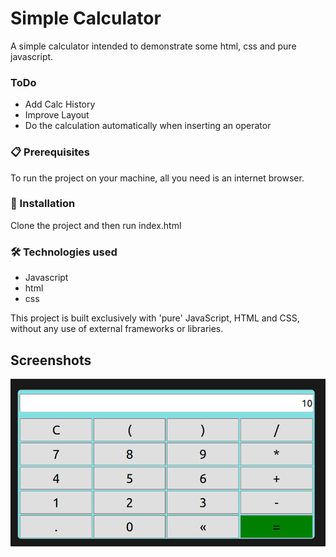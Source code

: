 # Simple Calculator

A simple calculator intended to demonstrate some html, css and pure javascript.

### ToDo

- Add Calc History
- Improve Layout
- Do the calculation automatically when inserting an operator

### 📋 Prerequisites

To run the project on your machine, all you need is an internet browser.

### 🔧 Installation

Clone the project and then run index.html

### 🛠️ Technologies used

- Javascript 
- html
- css

This project is built exclusively with 'pure' JavaScript, HTML and CSS, without any use of external frameworks or libraries.

## Screenshots
![Calculator Image](https://github.com/RicardoCassio/Calculator/blob/master/screenshots/screen1.png)